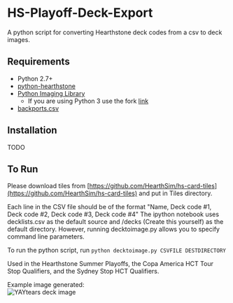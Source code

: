 # HS-Playoff-Deck-Export

A python script for converting Hearthstone deck codes from a csv to deck images.

## Requirements

* Python 2.7+
* [python-hearthstone](https://github.com/hearthsim/python-hearthstone)
* [Python Imaging Library](http://www.pythonware.com/products/pil/)
  * If you are using Python 3 use the fork [link](https://pillow.readthedocs.io)
* [backports.csv](https://pypi.python.org/pypi/backports.csv)

## Installation
TODO

## To Run

Please download tiles from [https://github.com/HearthSim/hs-card-tiles](https://github.com/HearthSim/hs-card-tiles) and put in Tiles directory.

Each line in the CSV file should be of the format "Name, Deck code #1, Deck code #2, Deck code #3, Deck code #4"
The ipython notebook uses decklists.csv as the default source and /decks (Create this yourself) as the default directory. However, running decktoimage.py allows you to specify command line parameters.

To run the python script, run `python decktoimage.py CSVFILE DESTDIRECTORY`

Used in the Hearthstone Summer Playoffs, the Copa America HCT Tour Stop Qualifiers, and the Sydney Stop HCT Qualifiers.

Example image generated:  
![YAYtears deck image](https://imgur.com/HApi5AW.jpg "YAYtears deck image")

